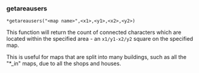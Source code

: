 ### getareausers
```
*getareausers("<map name>",<x1>,<y1>,<x2>,<y2>)
```

This function will return the count of connected characters which are located
within the specified area - an `x1/y1-x2/y2` square on the specified map.

This is useful for maps that are split into many buildings, such as all the
"*_in" maps, due to all the shops and houses.

